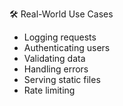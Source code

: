 🛠️ Real-World Use Cases
- Logging requests
- Authenticating users
- Validating data
- Handling errors
- Serving static files
- Rate limiting
